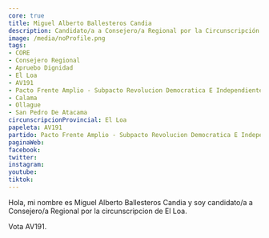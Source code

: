 ```yaml
---
core: true
title: Miguel Alberto Ballesteros Candia
description: Candidato/a a Consejero/a Regional por la Circunscripción de El Loa
image: /media/noProfile.png
tags:
- CORE
- Consejero Regional
- Apruebo Dignidad
- El Loa
- AV191
- Pacto Frente Amplio - Subpacto Revolucion Democratica E Independientes - Revolucion Democratica
- Calama
- Ollague
- San Pedro De Atacama
circunscripcionProvincial: El Loa
papeleta: AV191
partido: Pacto Frente Amplio - Subpacto Revolucion Democratica E Independientes - Revolucion Democratica
paginaWeb:
facebook:
twitter:
instagram:
youtube:
tiktok:
---
```

Hola, mi nombre es Miguel Alberto Ballesteros Candia y soy candidato/a a Consejero/a Regional por la circunscripcion de El Loa.

Vota AV191.